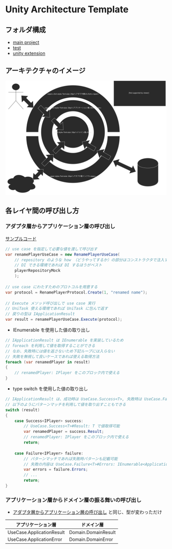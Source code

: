 # Unity Architecture Template

## フォルダ構成

* [main project](./Assets/Scripts/Main/README.md)
* [test](./Assets/Scripts/Test/README.md)
* [unity extension](./Assets/Scripts/Custom/README.md)

## アーキテクチャのイメージ

![architecture.svg](./Documents/Image/architecture.svg)

## 各レイヤ間の呼び出し方

### アダプタ層からアプリケーション層の呼び出し

[サンプルコード](./Assets/Scripts/Test/Editor/UseCase/Player/RenamePlayerUseCaseSpec.cs)

```csharp
// use case を指定して必要な値を渡して呼び出す
var renamePlayerUseCase = new RenamePlayerUseCase(
    // repository のような how （どうやってするか）の部分はコンストラクタで注入する
    // DI できる環境であれば DI するほうがベスト
    playerRepositoryMock
    );

// use case にわたすためのプロトコルを用意する
var protocol = RenamePlayerProtocol.Create(1, "renamed name");

// Execute メソッド呼び出しで use case 実行
// UniTask 使える環境であれば UniTask に包んで返す
// 戻りの型は IApplicationResult
var result = renamePlayerUseCase.Execute(protocol);
```

* IEnumerable を使用した値の取り出し

```csharp
// IApplicationResult は IEnumerable を実装しているため
// foreach を利用して値を取得することができる
// なお、失敗時には値を返さないため下記ループには入らない
// 失敗を無視して良いケースであれば使える取得方法
foreach (var renamedPlayer in result)
{
    // renamedPlayer: IPlayer をこのブロック内で使える
}
```

* type switch を使用した値の取り出し

```csharp
// IApplicationResult は、成功時は UseCase.Success<T>, 失敗時は UseCase.Failure<T> という型になっているため
// 以下のようにパターンマッチを利用して値を取り出すこともできる
switch (result)
{
    case Success<IPlayer> success:
        // UseCase.Success<T>#Result: T で値取得可能
        var renamedPlayer = success.Result;
        // renamedPlayer: IPlayer をこのブロック内で使える
        return;

    case Failure<IPlayer> failure:
        // パターンマッチであれば失敗時パターンも記載可能
        // 失敗の内容は UseCase.Failure<T>#Errors: IEnumerable<ApplicationError> で値取得可能
        var errors = failure.Errors;
        // ...
        return;
}
```

### アプリケーション層からドメイン層の振る舞いの呼び出し

* [アダプタ層からアプリケーション層の呼び出し](#アダプタ層からアプリケーション層の呼び出し) と同じ、型が変わっただけ

| アプリケーション層        | ドメイン層          |
| ------------------------- | ------------------- |
| UseCase.ApplicationResult | Domain.DomainResult |
| UseCase.ApplicationError  | Domain.DomainError  |

